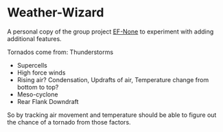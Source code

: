 # Weather-Wizard
A personal copy of the group project [EF-None](https://github.com/Zip-Final/EF-None/tree/main) to experiment with adding additional features.

Tornados come from: 
Thunderstorms 
 - Supercells
 - High force winds
 - Rising air? Condensation, Updrafts of air, Temperature change from bottom to top?
 - Meso-cyclone
 - Rear Flank Downdraft

So by tracking air movement and temperature should be able to figure out the chance of a tornado from those factors.